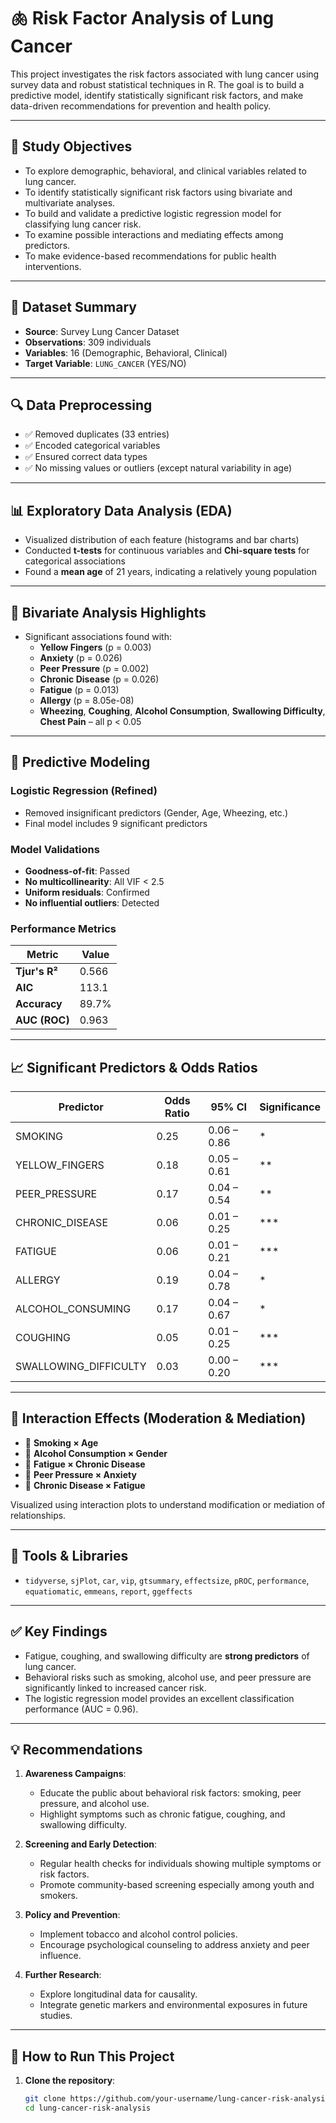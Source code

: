 # 🫁 Risk Factor Analysis of Lung Cancer

This project investigates the risk factors associated with lung cancer using survey data and robust statistical techniques in R. The goal is to build a predictive model, identify statistically significant risk factors, and make data-driven recommendations for prevention and health policy.

---

## 🎯 Study Objectives

- To explore demographic, behavioral, and clinical variables related to lung cancer.
- To identify statistically significant risk factors using bivariate and multivariate analyses.
- To build and validate a predictive logistic regression model for classifying lung cancer risk.
- To examine possible interactions and mediating effects among predictors.
- To make evidence-based recommendations for public health interventions.

---

## 📁 Dataset Summary

- **Source**: Survey Lung Cancer Dataset
- **Observations**: 309 individuals
- **Variables**: 16 (Demographic, Behavioral, Clinical)
- **Target Variable**: `LUNG_CANCER` (YES/NO)

---

## 🔍 Data Preprocessing

- ✅ Removed duplicates (33 entries)
- ✅ Encoded categorical variables
- ✅ Ensured correct data types
- ✅ No missing values or outliers (except natural variability in age)

---

## 📊 Exploratory Data Analysis (EDA)

- Visualized distribution of each feature (histograms and bar charts)
- Conducted **t-tests** for continuous variables and **Chi-square tests** for categorical associations
- Found a **mean age** of 21 years, indicating a relatively young population

---

## 🔁 Bivariate Analysis Highlights

- Significant associations found with:
  - **Yellow Fingers** (p = 0.003)
  - **Anxiety** (p = 0.026)
  - **Peer Pressure** (p = 0.002)
  - **Chronic Disease** (p = 0.026)
  - **Fatigue** (p = 0.013)
  - **Allergy** (p = 8.05e-08)
  - **Wheezing**, **Coughing**, **Alcohol Consumption**, **Swallowing Difficulty**, **Chest Pain** – all p < 0.05

---

## 🤖 Predictive Modeling

### Logistic Regression (Refined)
- Removed insignificant predictors (Gender, Age, Wheezing, etc.)
- Final model includes 9 significant predictors

### Model Validations
- **Goodness-of-fit**: Passed
- **No multicollinearity**: All VIF < 2.5
- **Uniform residuals**: Confirmed
- **No influential outliers**: Detected

### Performance Metrics
| Metric             | Value   |
|--------------------|---------|
| **Tjur's R²**      | 0.566   |
| **AIC**            | 113.1   |
| **Accuracy**       | 89.7%   |
| **AUC (ROC)**      | 0.963   |

---

## 📈 Significant Predictors & Odds Ratios

| Predictor               | Odds Ratio | 95% CI         | Significance |
|------------------------|------------|----------------|--------------|
| SMOKING                | 0.25       | 0.06 – 0.86    | *            |
| YELLOW_FINGERS         | 0.18       | 0.05 – 0.61    | **           |
| PEER_PRESSURE          | 0.17       | 0.04 – 0.54    | **           |
| CHRONIC_DISEASE        | 0.06       | 0.01 – 0.25    | ***          |
| FATIGUE                | 0.06       | 0.01 – 0.21    | ***          |
| ALLERGY                | 0.19       | 0.04 – 0.78    | *            |
| ALCOHOL_CONSUMING      | 0.17       | 0.04 – 0.67    | *            |
| COUGHING               | 0.05       | 0.01 – 0.25    | ***          |
| SWALLOWING_DIFFICULTY  | 0.03       | 0.00 – 0.20    | ***          |

---

## 🔁 Interaction Effects (Moderation & Mediation)

- 🔄 **Smoking × Age**
- 🔄 **Alcohol Consumption × Gender**
- 🔄 **Fatigue × Chronic Disease**
- 🔄 **Peer Pressure × Anxiety**
- 🔄 **Chronic Disease × Fatigue**

Visualized using interaction plots to understand modification or mediation of relationships.

---

## 🧰 Tools & Libraries

- `tidyverse`, `sjPlot`, `car`, `vip`, `gtsummary`, `effectsize`, `pROC`, `performance`, `equatiomatic`, `emmeans`, `report`, `ggeffects`

---

## ✅ Key Findings

- Fatigue, coughing, and swallowing difficulty are **strong predictors** of lung cancer.
- Behavioral risks such as smoking, alcohol use, and peer pressure are significantly linked to increased cancer risk.
- The logistic regression model provides an excellent classification performance (AUC = 0.96).

---

## 💡 Recommendations

1. **Awareness Campaigns**:
   - Educate the public about behavioral risk factors: smoking, peer pressure, and alcohol use.
   - Highlight symptoms such as chronic fatigue, coughing, and swallowing difficulty.

2. **Screening and Early Detection**:
   - Regular health checks for individuals showing multiple symptoms or risk factors.
   - Promote community-based screening especially among youth and smokers.

3. **Policy and Prevention**:
   - Implement tobacco and alcohol control policies.
   - Encourage psychological counseling to address anxiety and peer influence.

4. **Further Research**:
   - Explore longitudinal data for causality.
   - Integrate genetic markers and environmental exposures in future studies.

---

## 🚀 How to Run This Project

1. **Clone the repository**:
   ```bash
   git clone https://github.com/your-username/lung-cancer-risk-analysis.git
   cd lung-cancer-risk-analysis
